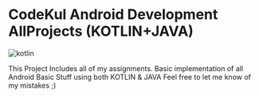 # CodeKul Android Development AllProjects (KOTLIN+JAVA)
![kotlin](https://user-images.githubusercontent.com/16434154/39971783-64f3377e-571f-11e8-99d0-c3fd03ff8808.png)

This Project Includes all of my assignments.
Basic implementation of all Android Basic Stuff using both KOTLIN & JAVA
Feel free to let me know of my mistakes ;) 
